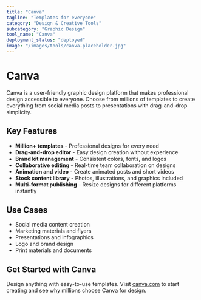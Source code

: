 ```yaml
---
title: "Canva"
tagline: "Templates for everyone"
category: "Design & Creative Tools"
subcategory: "Graphic Design"
tool_name: "Canva"
deployment_status: "deployed"
image: "/images/tools/canva-placeholder.jpg"
---
```


# Canva

Canva is a user-friendly graphic design platform that makes professional design accessible to everyone. Choose from millions of templates to create everything from social media posts to presentations with drag-and-drop simplicity.

## Key Features

- **Million+ templates** - Professional designs for every need
- **Drag-and-drop editor** - Easy design creation without experience
- **Brand kit management** - Consistent colors, fonts, and logos
- **Collaborative editing** - Real-time team collaboration on designs
- **Animation and video** - Create animated posts and short videos
- **Stock content library** - Photos, illustrations, and graphics included
- **Multi-format publishing** - Resize designs for different platforms instantly

## Use Cases

- Social media content creation
- Marketing materials and flyers
- Presentations and infographics
- Logo and brand design
- Print materials and documents

## Get Started with Canva

Design anything with easy-to-use templates. Visit [canva.com](https://www.canva.com) to start creating and see why millions choose Canva for design.